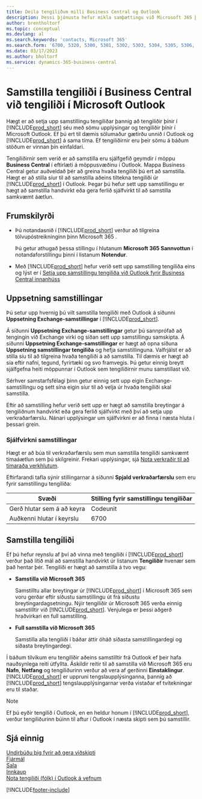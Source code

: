 ```yaml
---
title: Deila tengiliðum milli Business Central og Outlook
description: Þessi þjónusta hefur mikla samþættingu við Microsoft 365 þannig að þú getur deilt tengiliðum milli Outlook og Business Central.
author: brentholtorf
ms.topic: conceptual
ms.devlang: al
ms.search.keywords: 'contacts, Microsoft 365'
ms.search.form: '6700, 5320, 5300, 5301, 5302, 5303, 5304, 5305, 5306, 5307, 5308, 5309, 5310, 5311'
ms.date: 03/17/2023
ms.author: bholtorf
ms.service: dynamics-365-business-central
---
```

# Samstilla tengiliði í Business Central við tengiliði í Microsoft Outlook

Hægt er að setja upp samstillingu tengiliðar þannig að tengiliðir þínir í [!INCLUDE[prod_short](includes/prod_short.md)] séu með sömu upplýsingar og tengiliðir þínir í Microsoft Outlook. Ef þú ert til dæmis sölumaður gætirðu unnið í Outlook og [!INCLUDE[prod_short](includes/prod_short.md)] á sama tíma. Ef tengiliðirnir eru þeir sömu á báðum stöðum er vinnan þín einfaldari.  

Tengiliðirnir sem verið er að samstilla eru sjálfgefið geymdir í möppu **Business Central** í eftirlæti á möppusvæðinu í Outlook. Mappa Business Central getur auðveldað þér að greina hvaða tengiliði þú ert að samstilla. Hægt er að stilla síur til að samstilla aðeins tiltekna tengiliði úr [!INCLUDE[prod_short](includes/prod_short.md)] í Outlook. Þegar þú hefur sett upp samstillingu er hægt að samstilla handvirkt eða gera ferlið sjálfvirkt til að samstilla samkvæmt áætlun.  

## Frumskilyrði

- Þú notandasnið í [!INCLUDE[prod_short](includes/prod_short.md)] verður að tilgreina tölvupóstreikninginn þinn Microsoft 365 .

  Þú getur athugað þessa stillingu í hlutanum **Microsoft 365 Sannvottun** í notandaforstillingu þinni í listanum **Notendur**.
- Með [!INCLUDE[prod_short](includes/prod_short.md)] hefur verið sett upp samstilling tengiliða eins og lýst er í [Setja upp samstillingu tengiliða við Outlook fyrir Business Central innanhúss](admin-contact-sync-setup-onprem.md)

## Uppsetning samstillingar

Þú setur upp hvernig þú vilt samstilla tengiliði með Outlook á síðunni **Uppsetning Exchange-samstillingar** í [!INCLUDE[prod_short](includes/prod_short.md)]. 

Á síðunni **Uppsetning Exchange-samstillingar** getur þú sannprófað að tengingin við Exchange virki og síðan sett upp samstillingu samskipta. Á síðunni **Uppsetning Exchange-samstillingar** er hægt að opna síðuna **Uppsetning samstillingar tengiliða** og hefja samstillinguna. Valfrjálst er að stilla síu til að tilgreina hvaða tengiliði á að samstilla. Til dæmis er hægt að sía eftir nafni, tegund, fyrirtæki og svo framvegis. Þú getur einnig breytt sjálfgefna heiti möppunnar í Outlook sem tengiliðirnir munu samstillast við.  

Sérhver samstarfsfélagi þinn getur einnig sett upp eigin Exchange-samstillingu og sett sína eigin síur til að velja úr hvaða tengiliði skal samstilla.  

Eftir að samstilling hefur verið sett upp er hægt að samstilla breytingar á tengiliðnum handvirkt eða gera ferlið sjálfvirkt með því að setja upp verkraðarfærslu. Nánari upplýsingar um sjálfvirkni er að finna í næsta hluta í þessari grein.

### Sjálfvirkni samstillingar

Hægt er að búa til verkraðarfærslu sem mun samstilla tengiliði samkvæmt tímaáætlun sem þú skilgreinir. Frekari upplýsingar, sjá [Nota verkraðir til að tímaraða verkhlutum](admin-job-queues-schedule-tasks.md). 

Eftirfarandi tafla sýnir stillingarnar á síðunni **Spjald verkraðarfærslu** sem eru fyrir samstillingu tengiliða:

|Svæði|Stilling fyrir samstillingu tengiliðar|
|-----|-----|
|Gerð hlutar sem á að keyra|Codeunit|
|Auðkenni hlutar í keyrslu|6700|

## Samstilla tengiliði

Ef þú hefur reynslu af því að vinna með tengiliði í [!INCLUDE[prod_short](includes/prod_short.md)] verður það lítið mál að samstilla handvirkt úr listanum **Tengiliðir** hvenær sem það hentar þér. Tengiliði er hægt að samstilla á tvo vegu:

* **Samstilla við Microsoft 365**

  Samstilltu allar breytingar úr [!INCLUDE[prod_short](includes/prod_short.md)] í Microsoft 365 sem voru gerðar eftir síðustu samstillingu út frá síðustu breytingardagsetningu. Nýir tengiliðir úr Microsoft 365 verða einnig samstilltir við [!INCLUDE[prod_short](includes/prod_short.md)]. Venjulega er þessi aðgerð hraðvirkari en full samstilling. 

* **Full samstilla við Microsoft 365**

  Samstilla alla tengiliði í báðar áttir óháð síðasta samstillingardegi og síðasta breytingardegi.  

Í báðum tilvikum eru tengiliðir aðeins samstilltir frá Outlook ef þeir hafa nauðsynlega reiti útfyllta. Áskildir reitir til að samstilla við Microsoft 365 eru **Nafn**, **Netfang** og tengiliðurinn verður að vera af gerðinni **Einstaklingur**. [!INCLUDE[prod_short](includes/prod_short.md)] er uppruni tengslaupplýsinganna, þannig að [!INCLUDE[prod_short](includes/prod_short.md)] tengslaupplýsingarnar verða vistaðar ef tvítekningar eru til staðar.  

> [!NOTE]
> Ef þú eyðir tengilið í Outlook, en en heldur honum í [!INCLUDE[prod_short](includes/prod_short.md)], verður tengiliðurinn búinn til aftur í Outlook í næsta skipti sem þú samstillir. 

## Sjá einnig

[Undirbúðu þig fyrir að gera viðskipti](ui-get-ready-business.md)  
[Fjármál](finance.md)  
[Sala](sales-manage-sales.md)  
[Innkaup](purchasing-manage-purchasing.md)  
[Nota tengiliði (fólk) í Outlook á vefnum](https://support.office.com/article/Using-contacts-People-in-Outlook-on-the-web-1e3438c7-26b2-420c-87de-3cea9d31b5cb?appver=OWB150)  


[!INCLUDE[footer-include](includes/footer-banner.md)]